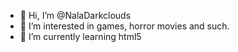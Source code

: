 - 👋 Hi, I’m @NalaDarkclouds
- 👀 I’m interested in games, horror movies and such.
- 🌱 I’m currently learning html5
<!---
NalaDarkclouds/NalaDarkclouds is a ✨ special ✨ repository because its `README.md` (this file) appears on your GitHub profile.
You can click the Preview link to take a look at your changes.
--->

